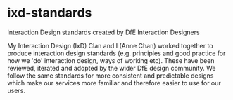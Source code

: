 # ixd-standards
Interaction Design standards created by DfE Interaction Designers

My Interaction Design (IxD) Clan and I (Anne Chan) worked together to produce interaction design standards (e.g. principles and good practice for how we 'do' interaction design, ways of working etc). These have been reviewed, iterated and adopted by the wider DfE design community. We follow the same standards for more consistent and predictable designs which make our services more familiar and therefore easier to use for our users.
